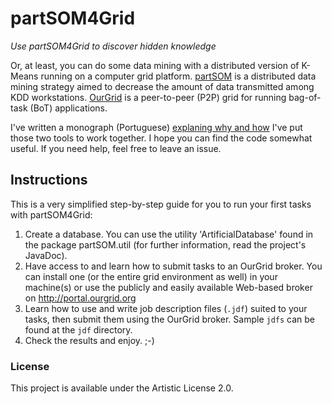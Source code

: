 # partSOM4Grid

*Use partSOM4Grid to discover hidden knowledge*

Or, at least, you can do some data mining with a distributed version of K-Means running on a computer grid platform. [partSOM](http://www.intechopen.com/books/self-organizing-maps/partsom-a-framework-for-distributed-data-clustering-using-som-and-k-means) is a distributed data mining strategy aimed to decrease the amount of data transmitted among KDD workstations. [OurGrid](https://github.com/OurGrid/) is a peer-to-peer (P2P) grid for running bag-of-task (BoT) applications.

I've written a monograph (Portuguese) [explaning why and how](https://docs.google.com/viewer?a=v&pid=sites&srcid=ZmZtLmNvbS5icnx0Y2N8Z3g6Nzg5ZjUxZmNiYWFjNmQ1NA) I've put those two tools to work together. I hope you can find the code somewhat useful. If you need help, feel free to leave an issue.

## Instructions

This is a very simplified step-by-step guide for you to run your first tasks with partSOM4Grid:

1. Create a database. You can use the utility 'ArtificialDatabase' found in the package partSOM.util (for further information, read the project's JavaDoc).
2. Have access to and learn how to submit tasks to an OurGrid broker. You can install one (or the entire grid environment as well) in your machine(s) or use the publicly and easily available Web-based broker on http://portal.ourgrid.org 
3. Learn how to use and write job description files (`.jdf`) suited to your tasks, then submit them using the OurGrid broker. Sample `jdfs` can be found at the `jdf` directory.
4. Check the results and enjoy. ;-)

### License

This project is available under the Artistic License 2.0.
